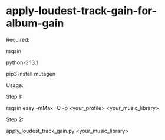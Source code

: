 # apply-loudest-track-gain-for-album-gain

Required:

rsgain

python-3.13.1

pip3 install mutagen



Usage:

Step 1:

rsgain easy -mMax -O -p <your_profile> <your_music_library>

Step 2:

apply_loudest_track_gain.py <your_music_library>
